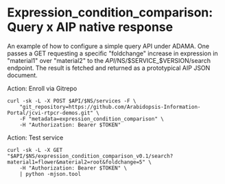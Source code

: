 Expression_condition_comparison: Query x AIP native response
==========================================================

An example of how to configure a simple query API under ADAMA. One passes a GET requesting a specific "foldchange" increase in expression in "material1" over "material2" to the $API/$NS/$SERVICE_$VERSION/search endpoint. The result is fetched and returned as a prototypical AIP JSON document.

Action: Enroll via Gitrepo
```
curl -sk -L -X POST $API/$NS/services -F \
    "git_repository=https://github.com/Arabidopsis-Information-Portal/jcvi-rtpcr-demos.git" \
    -F "metadata=expression_condition_comparison" \
    -H "Authorization: Bearer $TOKEN"
```

Action: Test service
```
curl -sk -L -X GET "$API/$NS/expression_condition_comparison_v0.1/search?material1=flower&material2=root&foldchange=5" \
    -H "Authorization: Bearer $TOKEN" \
    | python -mjson.tool

```
